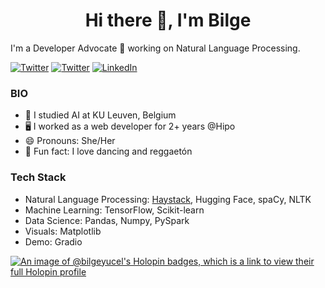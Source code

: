 <h1 align="center">Hi there 👋, I'm Bilge</h1>

I'm a Developer Advocate 🥑 working on Natural Language Processing.

<a href="https://twitter.com/bilgeycl" target="_blank"><img alt="Twitter" src="https://img.shields.io/badge/twitter-%231DA1F2.svg?&style=for-the-badge&logo=twitter&logoColor=white" /></a>
<a href="https://twitter.com/bilgeycl" target="_blank"><img alt="Twitter" src="https://img.shields.io/badge/medium-%23292929.svg?&style=for-the-badge&logo=medium&logoColor=white" /></a>
<a href="https://www.linkedin.com/in/bilge-yucel" target="_blank"><img alt="LinkedIn" src="https://img.shields.io/badge/linkedin-%230077B5.svg?&style=for-the-badge&logo=linkedin&logoColor=white" /></a>

### BIO

- 🏫 I studied AI at KU Leuven, Belgium
- 🖥️ I worked as a web developer for 2+ years @Hipo
- 😄 Pronouns: She/Her
- 💃 Fun fact: I love dancing and reggaetón

### Tech Stack
- Natural Language Processing: [Haystack](https://haystack.deepset.ai/), Hugging Face, spaCy, NLTK
- Machine Learning: TensorFlow, Scikit-learn
- Data Science: Pandas, Numpy, PySpark
- Visuals: Matplotlib
- Demo: Gradio

[![An image of @bilgeyucel's Holopin badges, which is a link to view their full Holopin profile](https://holopin.me/bilgeyucel)](https://holopin.io/@bilgeyucel)


